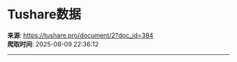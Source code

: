 # Tushare数据

**来源**: https://tushare.pro/document/2?doc_id=384  
**爬取时间**: 2025-08-09 22:36:12

---


